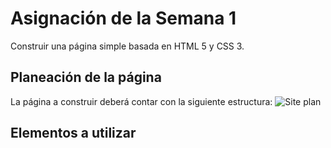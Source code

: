 # Asignación de la Semana 1

Construir una página simple basada en HTML 5 y CSS 3.

## Planeación de la página

La página a construir deberá contar con la siguiente estructura:
![Site plan](https://github.com/migsalazar/DOO201709/blob/master/Week1/Assignment/siteplan.png)

## Elementos a utilizar

